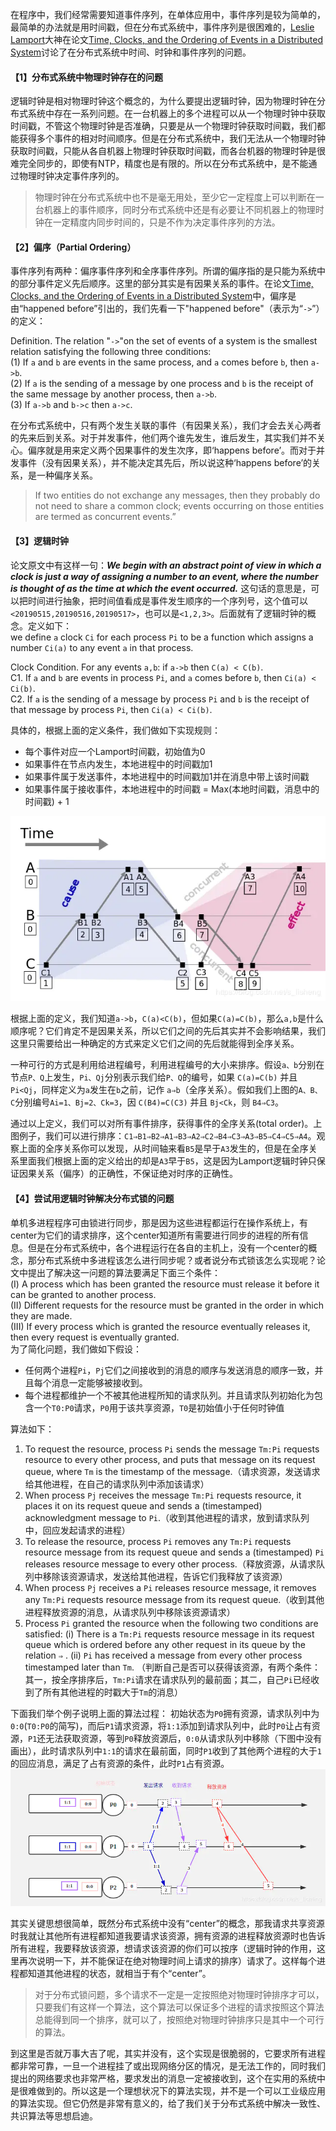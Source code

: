 在程序中，我们经常需要知道事件序列，在单体应用中，事件序列是较为简单的，最简单的办法就是用时间戳，但在分布式系统中，事件序列是很困难的，[Leslie Lamport](https://en.wikipedia.org/wiki/Leslie_Lamport)大神在论文[Time, Clocks, and the Ordering of Events in a Distributed System](http://lamport.azurewebsites.net/pubs/time-clocks.pdf)讨论了在分布式系统中时间、时钟和事件序列的问题。


#### 【1】分布式系统中物理时钟存在的问题
逻辑时钟是相对物理时钟这个概念的，为什么要提出逻辑时钟，因为物理时钟在分布式系统中存在一系列问题。在一台机器上的多个进程可以从一个物理时钟中获取时间戳，不管这个物理时钟是否准确，只要是从一个物理时钟获取时间戳，我们都能获得多个事件的相对时间顺序。但是在分布式系统中，我们无法从一个物理时钟获取时间戳，只能从各自机器上物理时钟获取时间戳，而各台机器的物理时钟是很难完全同步的，即使有NTP，精度也是有限的。所以在分布式系统中，是不能通过物理时钟决定事件序列的。

>物理时钟在分布式系统中也不是毫无用处，至少它一定程度上可以判断在一台机器上的事件顺序，同时分布式系统中还是有必要让不同机器上的物理时钟在一定精度内同步时间的，只是不作为决定事件序列的方法。

#### 【2】偏序（Partial Ordering）
事件序列有两种：偏序事件序列和全序事件序列。所谓的偏序指的是只能为系统中的部分事件定义先后顺序。这里的部分其实是有因果关系的事件。在论文[Time, Clocks, and the Ordering of Events in a Distributed System](http://lamport.azurewebsites.net/pubs/time-clocks.pdf)中，偏序是由“happened before”引出的，我们先看一下"happened before"（表示为“`->`”）的定义：

Definition. The relation "`->`"on the set of events of a system is the smallest relation satisfying the following three conditions:   
(1) If `a` and `b` are events in the same process, and `a` comes before `b`, then `a->b`.   
(2) If `a` is the sending of a message by one process and `b` is the receipt of the same message by another process, then `a->b`.    
(3) If `a->b` and `b->c` then `a->c`. 

在分布式系统中，只有两个发生关联的事件（有因果关系），我们才会去关心两者的先来后到关系。对于并发事件，他们两个谁先发生，谁后发生，其实我们并不关心。偏序就是用来定义两个因果事件的发生次序，即‘happens before’。而对于并发事件（没有因果关系），并不能决定其先后，所以说这种‘happens before’的关系，是一种偏序关系。
>If two entities do not exchange any messages, then they probably do not need to share a common clock; events occurring on those entities are termed as concurrent events.”

#### 【3】逻辑时钟
论文原文中有这样一句：***We begin with an abstract point of view in which a clock is just a way of assigning a number to an event, where the number is thought of as the time at which the event occurred.*** 这句话的意思是，可以把时间进行抽象，把时间值看成是事件发生顺序的一个序列号，这个值可以`<20190515,20190516,20190517>`，也可以是`<1,2,3>`。后面就有了逻辑时钟的概念。定义如下：      
we define `a` clock `Ci` for each process `Pi` to be a function which assigns a number `Ci(a)` to any event `a` in that process.

Clock Condition. For any events `a,b`: if `a->b` then `C(a) < C(b)`.       
C1. If `a` and `b` are events in process `Pi`, and `a` comes before `b`, then `Ci(a) < Ci(b)`.     
C2. If `a` is the sending of a message by process `Pi` and `b` is the receipt of that message by process `Pi`, then `Ci(a) < Ci(b)`.

具体的，根据上面的定义条件，我们做如下实现规则：    
- 每个事件对应一个Lamport时间戳，初始值为0      
- 如果事件在节点内发生，本地进程中的时间戳加1       
- 如果事件属于发送事件，本地进程中的时间戳加1并在消息中带上该时间戳     
- 如果事件属于接收事件，本地进程中的时间戳 = Max(本地时间戳，消息中的时间戳) + 1    

![image](.images/lamport_clock.png)


根据上面的定义，我们知道`a->b`，`C(a)<C(b)`，但如果`C(a)=C(b)`，那么`a,b`是什么顺序呢？它们肯定不是因果关系，所以它们之间的先后其实并不会影响结果，我们这里只需要给出一种确定的方式来定义它们之间的先后就能得到全序关系。

一种可行的方式是利用给进程编号，利用进程编号的大小来排序。假设`a、b`分别在节点`P、Q`上发生，`Pi、Qj`分别表示我们给`P、Q`的编号，如果 `C(a)=C(b)` 并且 `Pi<Qj`，同样定义为`a`发生在`b`之前，记作 `a⇒b`（全序关系）。假如我们上图的`A、B、C`分别编号`Ai=1、Bj=2、Ck=3`，因 `C(B4)=C(C3)` 并且 `Bj<Ck`，则 `B4⇒C3`。

通过以上定义，我们可以对所有事件排序，获得事件的全序关系(total order)。上图例子，我们可以进行排序：`C1⇒B1⇒B2⇒A1⇒B3⇒A2⇒C2⇒B4⇒C3⇒A3⇒B5⇒C4⇒C5⇒A4`。观察上面的全序关系你可以发现，从时间轴来看`B5`是早于`A3`发生的，但是在全序关系里面我们根据上面的定义给出的却是`A3`早于`B5`，这是因为Lamport逻辑时钟只保证因果关系（偏序）的正确性，不保证绝对时序的正确性。

#### 【4】尝试用逻辑时钟解决分布式锁的问题
单机多进程程序可由锁进行同步，那是因为这些进程都运行在操作系统上，有center为它们的请求排序，这个center知道所有需要进行同步的进程的所有信息。但是在分布式系统中，各个进程运行在各自的主机上，没有一个center的概念，那分布式系统中多进程该怎么进行同步呢？或者说分布式锁该怎么实现呢？论文中提出了解决这一问题的算法要满足下面三个条件：      
 (I) A process which has been granted the resource must release it before it can be granted to another process.     
 (II) Different requests for the resource must be granted in the order in which they are made.  
 (III) If every process which is granted the resource eventually releases it, then every request is eventually granted.      
为了简化问题，我们做如下假设：
- 任何两个进程`Pi`，`Pj`它们之间接收到的消息的顺序与发送消息的顺序一致，并且每个消息一定能够被接收到。
- 每个进程都维护一个不被其他进程所知的请求队列。并且请求队列初始化为包含一个`T0:P0`请求，`P0`用于该共享资源，`T0`是初始值小于任何时钟值

算法如下：
1. To request the resource, process `Pi` sends the message `Tm:Pi` requests resource to every other process, and puts that message on its request queue, where `Tm` is the timestamp of the message.（请求资源，发送请求给其他进程，在自己的请求队列中添加该请求）
2. When process `Pj` receives the message `Tm:Pi` requests resource, it places it on its request queue and sends a (timestamped) acknowledgment message to `Pi`.（收到其他进程的请求，放到请求队列中，回应发起请求的进程）
3. To release the resource, process `Pi` removes any `Tm:Pi` requests resource message from its request queue and sends a (timestamped) `Pi` releases resource message to every other process.（释放资源，从请求队列中移除该资源请求，发送给其他进程，告诉它们我释放了该资源）
4. When process `Pj` receives a `Pi` releases resource message, it removes any `Tm:Pi`  requests resource message from its request queue.（收到其他进程释放资源的消息，从请求队列中移除该资源请求）
5. Process `Pi` granted the resource when the following two conditions are satisfied:
	 (i) There is a `Tm:Pi` requests resource message in its request queue which is ordered before any other request in its queue by the relation `⇒` . 
	 (ii) `Pi` has received a message from every other process timestamped later than `Tm`.
	 （判断自己是否可以获得该资源，有两个条件：其一，按全序排序后，`Tm:Pi`请求在请求队列的最前面；其二，自己`Pi`已经收到了所有其他进程的时戳大于`Tm`的消息）

下面我们举个例子说明上面的算法过程：
初始状态为`P0`拥有资源，请求队列中为`0:0`(`T0:P0`的简写)，而后`P1`请求资源，将`1:1`添加到请求队列中，此时`P0`让占有资源，`P1`还无法获取资源，等到`P0`释放资源后，`0:0`从请求队列中移除（下图中没有画出），此时请求队列中`1:1`的请求在最前面，同时`P1`收到了其他两个进程的大于`1`的回应消息，满足了占有资源的条件，此时`P1`占有资源。
![image](.images/distribute_lock.png)

其实关键思想很简单，既然分布式系统中没有“center”的概念，那我请求共享资源时我就让其他所有进程都知道我要请求该资源，拥有资源的进程释放资源时也告诉所有进程，我要释放该资源，想请求该资源的你们可以按序（逻辑时钟的作用，这里再次说明一下，并不能保证在绝对物理时间上请求的排序）请求了。这样每个进程都知道其他进程的状态，就相当于有个“center”。
>对于分布式锁问题，多个请求不一定是一定按照绝对物理时钟排序才可以，只要我们有这样一个算法，这个算法可以保证多个进程的请求按照这个算法总能得到同一个排序，就可以了，按照绝对物理时钟排序只是其中一个可行的算法。

到这里是否就万事大吉了呢，其实并没有，这个实现是很脆弱的，它要求所有进程都非常可靠，一旦一个进程挂了或出现网络分区的情况，是无法工作的，同时我们提出的网络要求也非常严格，要求发出的消息一定被接收到，这个在实用的系统中是很难做到的。所以这是一个理想状况下的算法实现，并不是一个可以工业级应用的算法实现。但它仍然是非常有意义的，给了我们关于分布式系统中解决一致性、共识算法等思想启迪。